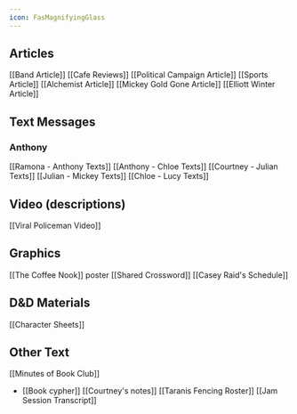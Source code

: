 ```yaml
---
icon: FasMagnifyingGlass
---
```


## Articles
[[Band Article]]
[[Cafe Reviews]]
[[Political Campaign Article]]
[[Sports Article]]
[[Alchemist Article]]
[[Mickey Gold Gone Article]]
[[Elliott Winter Article]]


## Text Messages
### Anthony
[[Ramona - Anthony Texts]]
[[Anthony - Chloe Texts]]
[[Courtney - Julian Texts]]
[[Julian - Mickey Texts]]
[[Chloe - Lucy Texts]]

## Video (descriptions)
[[Viral Policeman Video]]

## Graphics
[[The Coffee Nook]] poster
[[Shared Crossword]]
[[Casey Raid's Schedule]]


## D&D Materials
[[Character Sheets]]

## Other Text
[[Minutes of Book Club]]
- [[Book cypher]]
[[Courtney's notes]]
[[Taranis Fencing Roster]]
[[Jam Session Transcript]]
